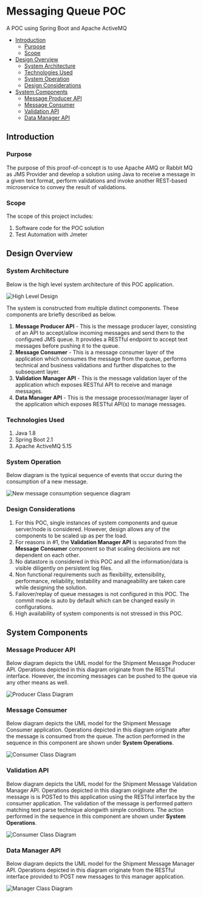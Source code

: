 # Messaging Queue POC
A POC using Spring Boot and Apache ActiveMQ

  * [Introduction](#introduction)
    + [Purpose](#purpose)
    + [Scope](#scope)
  * [Design Overview](#design-overview)
    + [System Architecture](#system-architecture)
    + [Technologies Used](#technologies-used)
    + [System Operation](#system-operation)
    + [Design Considerations](#design-considerations)
  * [System Components](#system-components)
    + [Message Producer API](#message-producer-api)
    + [Message Consumer](#message-consumer)
    + [Validation API](#validation-api)
    + [Data Manager API](#data-manager-api)

## Introduction
### Purpose
The purpose of this proof-of-concept is to use Apache AMQ or Rabbit MQ as JMS Provider and develop a solution using Java to receive a message in a given text format, perform validations and invoke another REST-based microservice to convey the result of validations.
### Scope
The scope of this project includes:

1. Software code for the POC solution
2. Test Automation with Jmeter

## Design Overview
### System Architecture

Below is the high level system architecture of this POC application.

![High Level Design](https://github.com/shishir-insane/mq-poc/blob/master/images/hld.png?raw=true)

The system is constructed from multiple distinct components. These components are briefly described as below.

1. **Message Producer API** - This is the message producer layer, consisting of an API to accept/allow incoming messages and send them to the configured JMS queue. It provides a RESTful endpoint to accept text messages before pushing it to the queue.
2. **Message Consumer** - This is a message consumer layer of the application which consumes the message from the queue, performs technical and business validations and further dispatches to the subsequent layer.
3. **Validation Manager API** - This is the message validation layer of the application which exposes RESTful API to receive and manage messages.
3. **Data Manager API** - This is the message processor/manager layer of the application which exposes RESTful API(s) to manage messages.


### Technologies Used
1. Java 1.8
2. Spring Boot 2.1
3. Apache ActiveMQ 5.15

### System Operation
Below diagram is the typical sequence of events that occur during the consumption of a new message.

![New message consumption sequence diagram](https://github.com/shishir-insane/mq-poc/blob/master/images/processConsumedMessage-seq.png?raw=true)

### Design Considerations
1. For this POC, single instances of system components and queue server/node is considered. However, design allows any of the components to be scaled up as per the load.
2. For reasons in #1, the **Validation Manager API** is separated from the **Message Consumer** component so that scaling decisions are not dependent on each other.
3. No datastore is considered in this POC and all the information/data is visible diligently on persistent log files.
4. Non functional requirements such as flexibility, extensibility, performance, reliability, testability and manageability are taken care while designing the solution.
5. Failover/replay of queue messages is not configured in this POC. The commit mode is auto by default which can be changed easily in configurations.
6. High availability of system components is not stressed in this POC.   

## System Components
### Message Producer API
Below diagram depicts the UML model for the Shipment Message Producer API. Operations depicted in this diagram originate from the RESTful interface. However, the incoming messages can be pushed to the queue via any other means as well. 

![Producer Class Diagram](https://github.com/shishir-insane/mq-poc/blob/master/images/producer-class-diagram.png?raw=true)

### Message Consumer
Below diagram depicts the UML model for the Shipment Message Consumer application. Operations depicted in this diagram originate after the message is consumed from the queue. The action performed in the sequence in this component are shown under **System Operations**.

![Consumer Class Diagram](https://github.com/shishir-insane/mq-poc/blob/master/images/consumer-class-diagram.png?raw=true)

### Validation API
Below diagram depicts the UML model for the Shipment Message Validation Manager API. Operations depicted in this diagram originate after the message is is POSTed to this application using the RESTful interface by the consumer application. The validation of the message is performed pattern matching text parse technique alongwith simple conditions. The action performed in the sequence in this component are shown under **System Operations**.

![Consumer Class Diagram](https://github.com/shishir-insane/mq-poc/blob/master/images/validation-manager-class-diagram.png?raw=true)

### Data Manager API
Below diagram depicts the UML model for the Shipment Message Manager API. Operations depicted in this diagram originate from the RESTful interface provided to POST new messages to this manager application.

![Manager Class Diagram](https://github.com/shishir-insane/mq-poc/blob/master/images/manager-class-diagram.png?raw=true)
